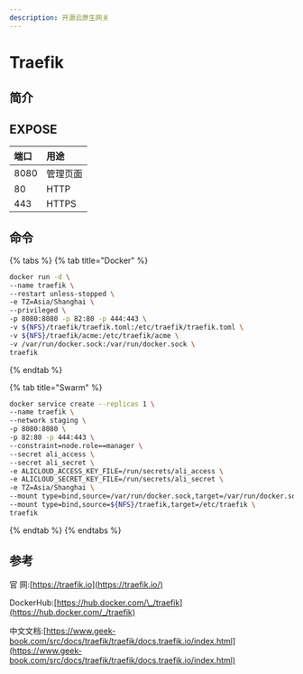 ```yaml
---
description: 开源云原生网关
---
```


# Traefik

## 简介



## EXPOSE

| 端口 | 用途 |
| :--- | :--- |
| 8080 | 管理页面 |
| 80 | HTTP |
| 443 | HTTPS |



## 命令

{% tabs %}
{% tab title="Docker" %}


```bash
docker run -d \
--name traefik \
--restart unless-stopped \
-e TZ=Asia/Shanghai \
--privileged \
-p 8080:8080 -p 82:80 -p 444:443 \
-v ${NFS}/traefik/traefik.toml:/etc/traefik/traefik.toml \
-v ${NFS}/traefik/acme:/etc/traefik/acme \
-v /var/run/docker.sock:/var/run/docker.sock \
traefik
```
{% endtab %}

{% tab title="Swarm" %}


```bash
docker service create --replicas 1 \
--name traefik \
--network staging \
-p 8080:8080 \
-p 82:80 -p 444:443 \
--constraint=node.role==manager \
--secret ali_access \
--secret ali_secret \
-e ALICLOUD_ACCESS_KEY_FILE=/run/secrets/ali_access \
-e ALICLOUD_SECRET_KEY_FILE=/run/secrets/ali_secret \
-e TZ=Asia/Shanghai \
--mount type=bind,source=/var/run/docker.sock,target=/var/run/docker.sock \
--mount type=bind,source=${NFS}/traefik,target=/etc/traefik \
traefik
```
{% endtab %}
{% endtabs %}



## 参考

官 网:[https://traefik.io](https://traefik.io/)

DockerHub:[https://hub.docker.com/\_/traefik](https://hub.docker.com/_/traefik)

中文文档:[https://www.geek-book.com/src/docs/traefik/traefik/docs.traefik.io/index.html](https://www.geek-book.com/src/docs/traefik/traefik/docs.traefik.io/index.html)

